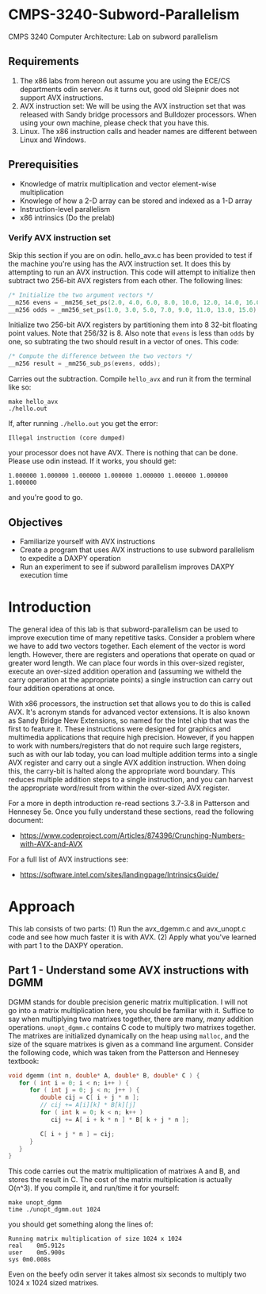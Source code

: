# CMPS-3240-Subword-Parallelism

CMPS 3240 Computer Architecture: Lab on subword parallelism

## Requirements

1. The x86 labs from hereon out assume you are using the ECE/CS departments odin server. As it turns out, good old Sleipnir does 
not support AVX instructions. 
2. AVX instruction set: We will be using the AVX instruction set that was released with Sandy bridge processors and Bulldozer processors. When using your own machine, please check that you have this.
3. Linux. The x86 instruction calls and header names are different between Linux and Windows.

## Prerequisities

* Knowledge of matrix multiplication and vector element-wise multiplication
* Knowlege of how a 2-D array can be stored and indexed as a 1-D array
* Instruction-level parallelism
* x86 intrinsics (Do the prelab)

### Verify AVX instruction set

Skip this section if you are on odin. hello_avx.c has been provided to test if the machine you're using has the AVX instruction set. It does this by attempting to run an AVX instruction. This code will attempt to initialize then subtract two 256-bit AVX registers from each other. The following lines:

```c
/* Initialize the two argument vectors */
__m256 evens = _mm256_set_ps(2.0, 4.0, 6.0, 8.0, 10.0, 12.0, 14.0, 16.0);
__m256 odds = _mm256_set_ps(1.0, 3.0, 5.0, 7.0, 9.0, 11.0, 13.0, 15.0);
```

Initialize two 256-bit AVX registers by partitioning them into 8 32-bit floating point values. Note that 256/32 is 8. Also note that ```evens``` is less than ```odds``` by one, so subtrating the two should result in a vector of ones. This code:

```c
/* Compute the difference between the two vectors */
__m256 result = _mm256_sub_ps(evens, odds);
```

Carries out the subtraction. Compile `hello_avx` and run it from the terminal like so:

```
make hello_avx
./hello.out
```

If, after running `./hello.out` you get the error:

```
Illegal instruction (core dumped)
```

your processor does not have AVX. There is nothing that can be done. Please use odin instead. If it works, you should get:

```
1.000000 1.000000 1.000000 1.000000 1.000000 1.000000 1.000000 1.000000
```

and you're good to go.

## Objectives

* Familiarize yourself with AVX instructions
* Create a program that uses AVX instructions to use subword parallelism to expedite a DAXPY operation
* Run an experiment to see if subword parallelism improves DAXPY execution time

# Introduction 

The general idea of this lab is that subword-parallelism can be used to improve execution time of many repetitive tasks. Consider a problem where we have to add two vectors together. Each element of the vector is word length. However, there are registers and operations that operate on quad or greater word length. We can place four words in this over-sized register, execute an over-sized addition operation and (assuming we witheld the carry operation at the appropriate points) a single instruction can carry out four addition operations at once.

With x86 processors, the instruction set that allows you to do this is called AVX. It's acronym stands for advanced vector extensions. It is also known as Sandy Bridge New Extensions, so named for the Intel chip that was the first to feature it. These instructions were designed for graphics and multimedia applications that require high precision. However, if you happen to work with numbers/registers that do not require such large registers, such as with our lab today, you can load multiple addition terms into a single AVX register and carry out a single AVX addition instruction. When doing this, the carry-bit is halted along the appropriate word boundary. This reduces multiple addition steps to a single instruction, and you can harvest the appropriate word/result from within the over-sized AVX register.

For a more in depth introduction re-read sections 3.7-3.8 in Patterson and Hennesey 5e. Once you fully understand these sections, read the following document:

* https://www.codeproject.com/Articles/874396/Crunching-Numbers-with-AVX-and-AVX

For a full list of AVX instructions see:

* https://software.intel.com/sites/landingpage/IntrinsicsGuide/

# Approach

This lab consists of two parts: (1) Run the avx_dgemm.c and avx_unopt.c code and see how much faster it is with AVX. (2) Apply what you've learned with part 1 to the DAXPY operation.

## Part 1 - Understand some AVX instructions with DGMM

DGMM stands for double precision generic matrix multiplication. I will not go into a matrix multiplication here, you should be familiar with it. Suffice to say when multiplying two matrixes together, there are many, *many* addition operations. ```unopt_dgmm.c``` contains C code to multiply two matrixes together. The matrixes are initialized dynamically on the heap using ```malloc```, and the size of the square matrixes is given as a command line argument. Consider the following code, which was taken from the  Patterson and Hennesey textbook:

```c
void dgemm (int n, double* A, double* B, double* C ) {
   for ( int i = 0; i < n; i++ ) {
      for ( int j = 0; j < n; j++ ) {
         double cij = C[ i + j * n ];
         // cij += A[i][k] * B[k][j]
         for ( int k = 0; k < n; k++ )
            cij += A[ i + k * n ] * B[ k + j * n ];

         C[ i + j * n ] = cij;
      }
   }
}
```

This code carries out the matrix multiplication of matrixes A and B, and stores the result in C. The cost of the matrix multiplication is actually O(n^3). If you compile it, and run/time it for yourself:

```
make unopt_dgmm
time ./unopt_dgmm.out 1024
```
you should get something along the lines of:

```
Running matrix multiplication of size 1024 x 1024
real	0m5.912s
user	0m5.900s
sys	0m0.008s
```

Even on the beefy odin server it takes almost six seconds to multiply two 1024 x 1024 sized matrixes.
